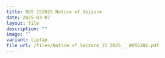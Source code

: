 ```yaml
---
title: NOS 152025 Notice of Seizure
date: 2025-03-07
layout: file
description: ""
image: ""
variant: tiptap
file_url: /files/Notice_of_Seizure_15_2025___WVS6384.pdf
---
```

